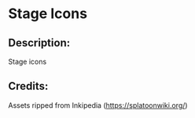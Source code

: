 # Stage Icons

## Description: 

Stage icons

## Credits: 

Assets ripped from Inkipedia (https://splatoonwiki.org/)

